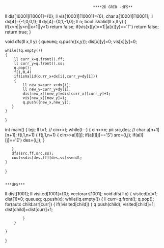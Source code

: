                                             ****2D GRID -dFS**
                    
ll dis[10001][10001]={0};
ll vis[10001][10001]={0};
char a[10001][10001];
ll dx[4]={-1,0,0,1};
ll dy[4]={0,1,-1,0};
ll n;
bool isValid(ll x,ll y)
{
    if(x>n||y>n||x<1||y<1)
    return false;
    if(vis[x][y]==1||a[x][y]=='T')
    return false;
    return true;
}


void dfs(ll x,ll y)
{
    queue<pii>q;
    q.push({x,y});
    dis[x][y]=0;
    vis[x][y]=0;

    while(!q.empty())
    {
        ll curr_x=q.front().ff;
        ll curr_y=q.front().ss;
        q.pop();
        f(i,0,4)
        if(isValid(curr_x+dx[i],curr_y+dy[i]))
        {
            ll new_x=curr_x+dx[i];
            ll new_y=curr_y+dy[i];
            dis[new_x][new_y]=dis[curr_x][curr_y]+1;
            vis[new_x][new_y]=1;
            q.push({new_x,new_y});
       }
    }
}
 
int main()
{
    teji;
    ll t=1;
    // cin>>t;
    while(t--)
    {
       cin>>n;
       pii src,des;
    //    char a[n+1][n+1];
       f(i,1,n+1)
       {
           f(j,1,n+1)
           {
            cin>>a[i][j];
            if(a[i][j]=='S')
            src={i,j};
            if(a[i][j]=='E')
            des={i,j};
           }
           
       }
       dfs(src.ff,src.ss);
       cout<<dis[des.ff][des.ss]<<endl;
    }
    
}
  
                                                                                          ***dFS***
   ll dist[1001];
ll visited[1001]={0};
vector<ll>arr[1001];
void dfs(ll x)
{
    visited[x]=1;
    dist[1]=0;
    queue<ll>q;
    q.push(x);
    while(!q.empty())
    {
        ll curr=q.front();
        q.pop();
        for(auto child:arr[curr])
        {
            if(!visited[child])
            {
                q.push(child);
                visited[child]=1;
                dist[child]=dist[curr]+1;
                
                
            }
        }

    }
}                                                                                       
                                                                                          
   
